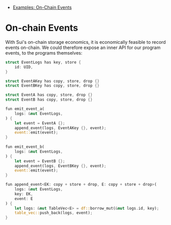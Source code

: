- [Examples: On-Chain Events](https://github.com/nmboavida/suinami-book/blob/main/examples/sources/onchain_events.move)


# On-chain Events

With Sui's on-chain storage economics, it is economically feasible to record events on-chain. We could therefore expose an inner API for our program events, to the programs themselves:


```rust
struct EventLogs has key, store {
    id: UID,
}

struct EventAKey has copy, store, drop {}
struct EventBKey has copy, store, drop {}

struct EventA has copy, store, drop {}
struct EventB has copy, store, drop {}

fun emit_event_a(
    logs: &mut EventLogs,
) {
    let event = EventA {};
    append_event(logs, EventAKey {}, event);
    event::emit(event);
}
    
fun emit_event_b(
    logs: &mut EventLogs,
) {
    let event = EventB {};
    append_event(logs, EventBKey {}, event);
    event::emit(event);
}

fun append_event<EK: copy + store + drop, E: copy + store + drop>(
    logs: &mut EventLogs,
    key: EK,
    event: E
) {
    let logs: &mut TableVec<E> = df::borrow_mut(&mut logs.id, key);
    table_vec::push_back(logs, event);
}
```

